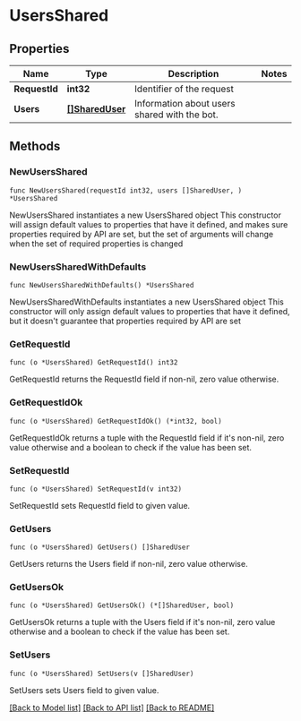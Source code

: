 # UsersShared

## Properties

Name | Type | Description | Notes
------------ | ------------- | ------------- | -------------
**RequestId** | **int32** | Identifier of the request | 
**Users** | [**[]SharedUser**](SharedUser.md) | Information about users shared with the bot. | 

## Methods

### NewUsersShared

`func NewUsersShared(requestId int32, users []SharedUser, ) *UsersShared`

NewUsersShared instantiates a new UsersShared object
This constructor will assign default values to properties that have it defined,
and makes sure properties required by API are set, but the set of arguments
will change when the set of required properties is changed

### NewUsersSharedWithDefaults

`func NewUsersSharedWithDefaults() *UsersShared`

NewUsersSharedWithDefaults instantiates a new UsersShared object
This constructor will only assign default values to properties that have it defined,
but it doesn't guarantee that properties required by API are set

### GetRequestId

`func (o *UsersShared) GetRequestId() int32`

GetRequestId returns the RequestId field if non-nil, zero value otherwise.

### GetRequestIdOk

`func (o *UsersShared) GetRequestIdOk() (*int32, bool)`

GetRequestIdOk returns a tuple with the RequestId field if it's non-nil, zero value otherwise
and a boolean to check if the value has been set.

### SetRequestId

`func (o *UsersShared) SetRequestId(v int32)`

SetRequestId sets RequestId field to given value.


### GetUsers

`func (o *UsersShared) GetUsers() []SharedUser`

GetUsers returns the Users field if non-nil, zero value otherwise.

### GetUsersOk

`func (o *UsersShared) GetUsersOk() (*[]SharedUser, bool)`

GetUsersOk returns a tuple with the Users field if it's non-nil, zero value otherwise
and a boolean to check if the value has been set.

### SetUsers

`func (o *UsersShared) SetUsers(v []SharedUser)`

SetUsers sets Users field to given value.



[[Back to Model list]](../README.md#documentation-for-models) [[Back to API list]](../README.md#documentation-for-api-endpoints) [[Back to README]](../README.md)


